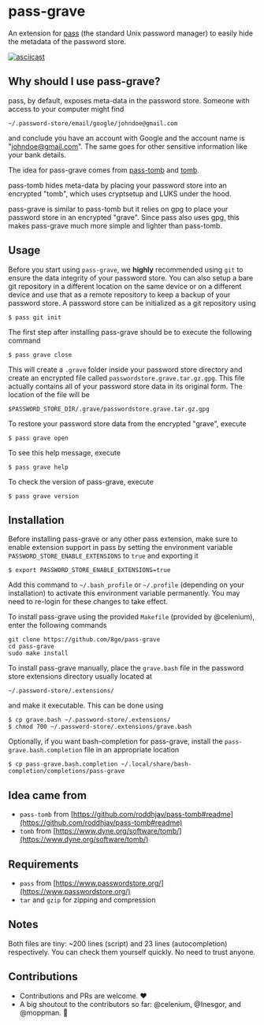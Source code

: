 # pass-grave

An extension for [pass](https://www.passwordstore.org/) (the standard Unix password manager) to
easily hide the metadata of the password store.

[![asciicast](https://asciinema.org/a/435080.svg)](https://asciinema.org/a/435080?autoplay=1)

## Why should I use pass-grave?

pass, by default, exposes meta-data in the password store. Someone with access to your computer
might find

```
~/.password-store/email/google/johndoe@gmail.com
```

and conclude you have an account with Google and the account name is "johndoe@gmail.com". The same
goes for other sensitive information like your bank details.

The idea for pass-grave comes from [pass-tomb](https://github.com/roddhjav/pass-tomb#readme) and
[tomb](https://www.dyne.org/software/tomb/).

pass-tomb hides meta-data by placing your password store into an encrypted "tomb", which uses
cryptsetup and LUKS under the hood.

pass-grave is similar to pass-tomb but it relies on gpg to place your password store in an encrypted
"grave". Since pass also uses gpg, this makes pass-grave much more simple and lighter than
pass-tomb.

## Usage

Before you start using `pass-grave`, we **highly** recommended using `git` to ensure the data
integrity of your password store. You can also setup a bare git repository in a different location
on the same device or on a different device and use that as a remote repository to keep a backup of
your password store. A password store can be initialized as a git repository using

```
$ pass git init
```

The first step after installing pass-grave should be to execute the following command

```
$ pass grave close
```

This will create a `.grave` folder inside your password store directory and create an encrypted file
called `passwordstore.grave.tar.gz.gpg`.  This file actually contains all of your password store
data in its original form. The location of the file will be

```
$PASSWORD_STORE_DIR/.grave/passwordstore.grave.tar.gz.gpg
```

To restore your password store data from the encrypted "grave", execute

```
$ pass grave open
```

To see this help message, execute

```
$ pass grave help
```

To check the version of pass-grave, execute

```
$ pass grave version
```

## Installation

Before installing pass-grave or any other pass extension, make sure to enable extension support in
pass by setting the environment variable `PASSWORD_STORE_ENABLE_EXTENSIONS` to `true` and exporting
it

```
$ export PASSWORD_STORE_ENABLE_EXTENSIONS=true
```

Add this command to `~/.bash_profile` or `~/.profile` (depending on your installation) to activate
this environment variable permanently. You may need to re-login for these changes to take effect.

To install pass-grave using the provided `Makefile` (provided by @celenium), enter the following
commands

```
git clone https://github.com/8go/pass-grave
cd pass-grave
sudo make install
```

To install pass-grave manually, place the `grave.bash` file in the password store extensions
directory usually located at

```
~/.password-store/.extensions/
```

and make it executable. This can be done using

```
$ cp grave.bash ~/.password-store/.extensions/
$ chmod 700 ~/.password-store/.extensions/grave.bash
```

Optionally, if you want bash-completion for pass-grave, install the `pass-grave.bash.completion`
file in an appropriate location

```
$ cp pass-grave.bash.completion ~/.local/share/bash-completion/completions/pass-grave
```

## Idea came from

- `pass-tomb` from [https://github.com/roddhjav/pass-tomb#readme](https://github.com/roddhjav/pass-tomb#readme)
- `tomb` from [https://www.dyne.org/software/tomb/](https://www.dyne.org/software/tomb/)

## Requirements

- `pass` from [https://www.passwordstore.org/](https://www.passwordstore.org/)
- `tar` and `gzip` for zipping and compression

## Notes

Both files are tiny: ~200 lines (script) and 23 lines (autocompletion) respectively. You can check
them yourself quickly. No need to trust anyone.

## Contributions

- Contributions and PRs are welcome. :heart:
- A big shoutout to the contributors so far: @celenium, @Inesgor, and @moppman. :clap:
